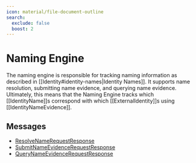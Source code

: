 ```yaml
---
icon: material/file-document-outline
search:
  exclude: false
  boost: 2
---
```


# Naming Engine

The naming engine is responsible for tracking naming information as described in
[[Identity#identity-names|Identity Names]]. It supports name resolution,
submitting name evidence, and querying name evidence. Ultimately, this means
that the Naming Engine tracks which [[IdentityName]]s correspond with which
[[ExternalIdentity]]s using [[IdentityNameEvidence]].

## Messages

- [ResolveNameRequestResponse](./resolve_name_request_response.md)
- [SubmitNameEvidenceRequestResponse](./submit_name_evidence_request_response.md)
- [QueryNameEvidenceRequestResponse](./query_name_evidence_request_response.md)
